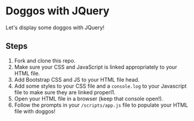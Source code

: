 # Doggos with JQuery

Let's display some doggos with JQuery!

## Steps
1. Fork and clone this repo.
1. Make sure your CSS and JavaScript is linked appropriately to your HTML file.
1. Add Bootstrap CSS and JS to your HTML file head.
1. Add some styles to your CSS file and a `console.log` to your Javascript file to make sure they are linked properl1. 
1. Open your HTML file in a browser (keep that console open!).
1. Follow the prompts in your `/scripts/app.js` file to populate your HTML file with doggos!